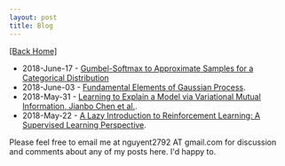 ```yaml
---
layout: post
title: Blog
---  
```

[[Back Home]](/)   
* 2018-June-17 - [Gumbel-Softmax to Approximate Samples for a Categorical Distribution](/blogs/gumbel_softmax)
* 2018-June-03 - [Fundamental Elements of Gaussian Process](/blogs/gp_fr.pdf).
* 2018-May-31 - [Learning to Explain a Model via Variational Mutual Information, Jianbo Chen et al.](/blogs/l2x.pdf).    
* 2018-May-22 - [A Lazy Introduction to Reinforcement Learning: A Supervised Learning Perspective](/blogs/rl_intro.pdf).

Please feel free to email me at nguyent2792 AT gmail.com for discussion and comments about any of my posts here. I'd happy to.  
